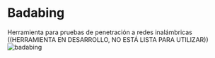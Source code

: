 # Badabing
Herramienta para pruebas de penetración a redes inalámbricas
((HERRAMIENTA EN DESARROLLO, NO ESTÁ LISTA PARA UTILIZAR))
![badabing  ](https://user-images.githubusercontent.com/64815676/194963868-db2f18a4-7701-4b47-8da0-388ea024c669.png)
